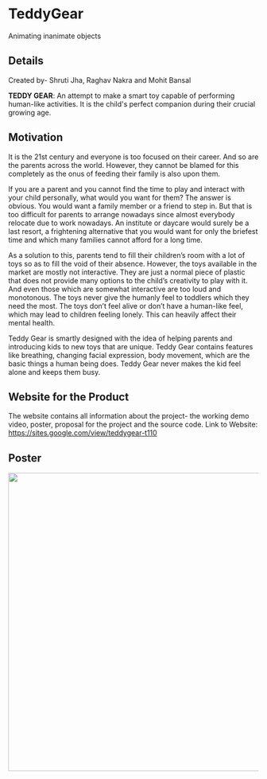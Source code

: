 # TeddyGear
Animating inanimate objects

## Details

Created by- Shruti Jha, Raghav Nakra and Mohit Bansal

**TEDDY GEAR**:
An attempt to make a smart toy capable of performing human-like activities. It is the child's perfect companion during their crucial growing age.

## Motivation
It is the 21st century and everyone is too focused on their career. And so are the parents across the world. However, they cannot be blamed for this completely as the onus of feeding their family is also upon them. 

If you are a parent and you cannot find the time to play and interact with your child personally, what would you want for them? The answer is obvious. You would want a family member or a friend to step in. But that is too difficult for parents to arrange nowadays since almost everybody relocate due to work nowadays. An institute or daycare would surely be a last resort, a frightening alternative that you would want for only the briefest time and which many families cannot afford for a long time.

As a solution to this, parents tend to fill their children’s room with a lot of toys so as to fill the void of their absence. However, the toys available in the market are mostly not interactive. They are just a normal piece of plastic that does not provide many options to the child’s creativity to play with it. And even those which are somewhat interactive are too loud and monotonous. The toys never give the humanly feel to toddlers which they need the most. The toys don’t feel alive or don’t have a human-like feel, which may lead to children feeling lonely. This can heavily affect their mental health.

Teddy Gear is smartly designed with the idea of helping parents and introducing kids to new toys that are unique. Teddy Gear contains features like breathing, changing facial expression, body movement, which are the basic things a human being does. Teddy Gear never makes the kid feel alone and keeps them busy.

## Website for the Product
The website contains all information about the project- the working demo video, poster, proposal for the project and the source code.
Link to Website: https://sites.google.com/view/teddygear-t110

## Poster

<img src="" width="700" height="600">

